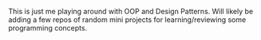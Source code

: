 This is just me playing around with OOP and Design Patterns. Will likely be adding a few repos of random mini projects for learning/reviewing some programming concepts. 
